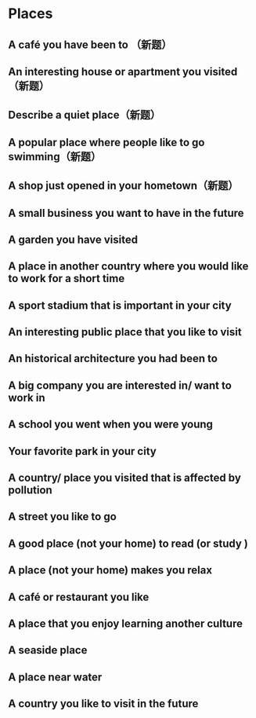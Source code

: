 # Places

## A café you have been to （新题）
## An interesting house or apartment you visited（新题）
## Describe a quiet place（新题）
## A popular place where people like to go swimming（新题）
## A shop just opened in your hometown（新题）

## A small business you want to have in the future 
## A garden you have visited 
## A place in another country where you would like to work for a short time
## A sport stadium that is important in your city 
## An interesting public place that you like to visit 
## An historical architecture you had been to 
## A big company you are interested in/ want to work in 
## A school you went when you were young 	
## Your favorite park in your city
## A country/ place you visited that is affected by pollution 
## A street you like to go 
## A good place (not your home) to read (or study ) 
## A place (not your home) makes you relax 
## A café or restaurant you like
## A place that you enjoy learning another culture 
## A seaside place 
## A place near water 
## A country you like to visit in the future

